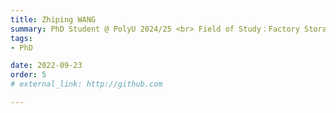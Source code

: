 ```yaml
---
title: Zhiping WANG
summary: PhD Student @ PolyU 2024/25 <br> Field of Study：Factory Storage System <br> B.S. (Taiyuan University of Technology) <br> M.Sc. (PolyU)
tags:
- PhD

date: 2022-09-23
order: 5
# external_link: http://github.com

---
```


